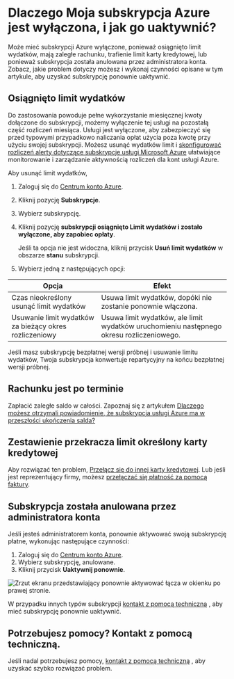<properties
    pageTitle="Aktywuj ponownie wyłączyć subskrypcję Azure | Microsoft Azure"
    description="W tym artykule opisano, kiedy może masz subskrypcję usługi Azure wyłączone i jak go ponownie uaktywnić."
    keywords="Azure subskrypcji wyłączone"
    services=""
    documentationCenter=""
    authors="genlin"
    manager="mbaldwin"
    editor=""
    tags="billing"
    />

<tags
    ms.service="billing"
    ms.workload="na"
    ms.tgt_pltfrm="na"
    ms.devlang="na"
    ms.topic="article"
    ms.date="10/04/2016"
    ms.author="genli"/>

# <a name="why-is-my-azure-subscription-disabled-and-how-do-i-reactivate-it"></a>Dlaczego Moja subskrypcja Azure jest wyłączona, i jak go uaktywnić?

Może mieć subskrypcji Azure wyłączone, ponieważ osiągnięto limit wydatków, mają zaległe rachunku, trafienie limit karty kredytowej, lub ponieważ subskrypcja została anulowana przez administratora konta. Zobacz, jakie problem dotyczy możesz i wykonaj czynności opisane w tym artykule, aby uzyskać subskrypcję ponownie uaktywnić. 

## <a name="you-reached-your-spending-limit"></a>Osiągnięto limit wydatków

Do zastosowania powoduje pełne wykorzystanie miesięcznej kwoty dołączone do subskrypcji, możemy wyłączenie tej usługi na pozostałą część rozliczeń miesiąca. Usługi jest wyłączone, aby zabezpieczyć się przed typowymi przypadkowo naliczania opłat użycia poza kwotę przy użyciu swojej subskrypcji. Możesz usunąć wydatków limit i [skonfigurować rozliczeń alerty dotyczące subskrypcje usługi Microsoft Azure](billing-set-up-alerts.md) ułatwiające monitorowanie i zarządzanie aktywnością rozliczeń dla kont usługi Azure.

Aby usunąć limit wydatków,

1. Zaloguj się do [Centrum konto Azure](https://account.windowsazure.com/Home/Index).

2. Kliknij pozycję **Subskrypcje**.

3. Wybierz subskrypcję.

4. Kliknij pozycję **subskrypcji osiągnięto Limit wydatków i zostało wyłączone, aby zapobiec opłaty**.

    Jeśli ta opcja nie jest widoczna, kliknij przycisk **Usuń limit wydatków** w obszarze **stanu** subskrypcji.

5. Wybierz jedną z następujących opcji:

|Opcja|Efekt|
|------|------|
|Czas nieokreślony usunąć limit wydatków|Usuwa limit wydatków, dopóki nie zostanie ponownie włączona.|
|Usuwanie limit wydatków za bieżący okres rozliczeniowy|Usuwa limit wydatków, ale limit wydatków uruchomieniu następnego okresu rozliczeniowego.|

Jeśli masz subskrypcję bezpłatnej wersji próbnej i usuwanie limitu wydatków, Twoja subskrypcja konwertuje repartycyjny na końcu bezpłatnej wersji próbnej.

## <a name="your-bill-is-past-due"></a>Rachunku jest po terminie

Zapłacić zaległe saldo w całości. Zapoznaj się z artykułem [Dlaczego możesz otrzymali powiadomienie, że subskrypcja usługi Azure ma w przeszłości ukończenia salda?](billing-azure-subscription-past-due-balance.md#what-can-you-do-to-resolve-the-issue)

## <a name="the-bill-exceeds-your-credit-card-limit"></a>Zestawienie przekracza limit określony karty kredytowej

Aby rozwiązać ten problem, [Przełącz się do innej karty kredytowej](billing-how-to-change-credit-card.md). Lub jeśli jest reprezentujący firmy, możesz [przełączać się płatność za pomocą faktury](https://azure.microsoft.com/pricing/invoicing/).

## <a name="the-subscription-was-canceled-by-the-account-administrator"></a>Subskrypcja została anulowana przez administratora konta

Jeśli jesteś administratorem konta, ponownie aktywować swoją subskrypcję płatne, wykonując następujące czynności: 

1. Zaloguj się do [Centrum konto Azure](https://account.windowsazure.com/Home/Index).
2. Wybierz subskrypcję, anulowane.
3. Kliknij przycisk **Uaktywnij ponownie**.

![Zrzut ekranu przedstawiający ponownie aktywować łącza w okienku po prawej stronie.](./media/billing-how-to-cancel-azure-subscription/reactivate-sub.png)

W przypadku innych typów subskrypcji [kontakt z pomocą techniczną](https://portal.azure.com/?#blade/Microsoft_Azure_Support/HelpAndSupportBlade) , aby mieć subskrypcję ponownie uaktywnić.

## <a name="need-help-contact-support"></a>Potrzebujesz pomocy? Kontakt z pomocą techniczną.
Jeśli nadal potrzebujesz pomocy, [kontakt z pomocą techniczną](https://portal.azure.com/?#blade/Microsoft_Azure_Support/HelpAndSupportBlade) , aby uzyskać szybko rozwiązać problem. 

